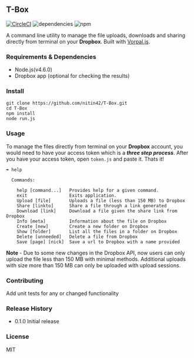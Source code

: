 ## T-Box
[![CircleCI](https://circleci.com/gh/nitin42/T-Box.svg?style=svg)](https://circleci.com/gh/nitin42/T-Box) 
![dependencies](https://img.shields.io/badge/dependencies-up--to--date-green.svg)
![npm](https://img.shields.io/badge/npm-2.15.9-blue.svg)

A command line utility to manage the file uploads, downloads and sharing directly from terminal on your **Dropbox**. Built with [Vorpal.js](vorpal.js.org).

### Requirements & Dependencies

* Node.js(v4.6.0)
* Dropbox app (optional for checking the results)

### Install

```
git clone https://github.com/nitin42/T-Box.git
cd T-Box
npm install 
node run.js

```

### Usage

To manage the files directly from terminal on your **Dropbox** account, you would need to have your access token which is a ***three step process***. After you have your access token, open ```token.js``` and paste it. Thats it!

```
➥ help

  Commands:

    help [command...]   Provides help for a given command.
    exit                Exits application.
    Upload [file]       Uploads a file (less than 150 MB) to Dropbox
    Share [linkto]      Share a file through a link generated
    Download [link]     Download a file given the share link from Dropbox
    Info [meta]         Information about the file on Dropbox
    Create [new]        Create a new folder on Dropbox
    Show [folder]       List all the files in a folder on Dropbox
    Delete [unneeded]   Delete a file from Dropbox
    Save [page] [nick]  Save a url to Dropbox with a name provided

```

**Note** - Due to some new changes in the Dropbox API, now users can only upload the file less than 150 MB with minimal methods. Additional uploads with size more than 150 MB can only be uploaded with upload sessions. 

### Contributing 

Add unit tests for any or changed functionality

### Release History

* 0.1.0 Initial release

### License

MIT




